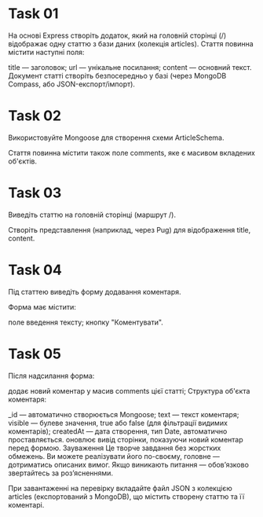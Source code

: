 # Task 01

На основі Express створіть додаток, який на головній сторінці (/) відображає одну статтю з бази даних (колекція articles). Стаття повинна містити наступні поля:

title — заголовок;
url — унікальне посилання;
content — основний текст.
Документ статті створіть безпосередньо у базі (через MongoDB Compass, або JSON-експорт/імпорт).

# Task 02

Використовуйте Mongoose для створення схеми ArticleSchema.

Стаття повинна містити також поле comments, яке є масивом вкладених об'єктів.

# Task 03

Виведіть статтю на головній сторінці (маршрут /).

Створіть представлення (наприклад, через Pug) для відображення title, content.

# Task 04

Під статтею виведіть форму додавання коментаря.

Форма має містити:

поле введення тексту;
кнопку "Коментувати".

# Task 05

Після надсилання форма:

додає новий коментар у масив comments цієї статті;
Структура об'єкта коментаря:

\_id — автоматично створюється Mongoose;
text — текст коментаря;
visible — булеве значення, true або false (для фільтрації видимих коментарів);
createdAt — дата створення, тип Date, автоматично проставляється.
оновлює вивід сторінки, показуючи новий коментар перед формою.
Зауваження
Це творче завдання без жорстких обмежень. Ви можете реалізувати його по-своєму, головне — дотриматись описаних вимог. Якщо виникають питання — обов’язково звертайтесь за роз’ясненнями.

При завантаженні на перевірку вкладайте файл JSON з колекцією articles (експортований з MongoDB), що містить створену статтю та її коментарі.
